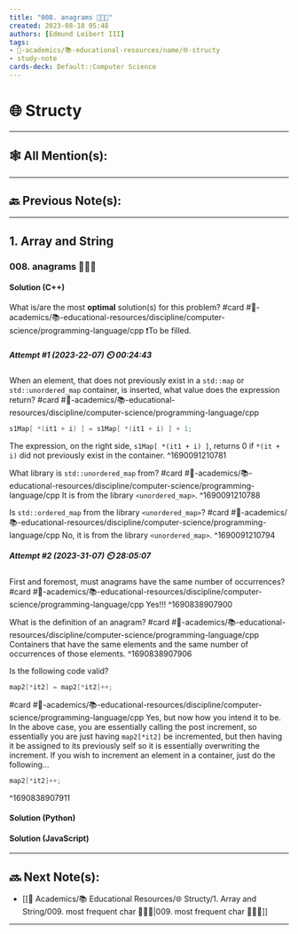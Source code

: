 ```yaml
---
title: "008. anagrams 👨🏽‍💻"
created: 2023-08-18 05:48
authors: [Edmund Leibert III]
tags: 
- 🔴-academics/📚-educational-resources/name/🌐-structy
- study-note
cards-deck: Default::Computer Science
---
```


#  🌐 Structy

---

## 🕸️ All Mention(s): 

---

## 🔙 Previous Note(s):

---

## 1. Array and String

### **008. anagrams 👨🏽‍💻**

#### Solution (C++)

What is/are the most **optimal** solution(s) for this problem? 
#card #🔴-academics/📚-educational-resources/discipline/computer-science/programming-language/cpp 
❗To be filled.

##### **Attempt #1 (2023-22-07) ⏲️ 00:24:43**

When an element, that does not previously exist in a `std::map` or `std::unordered_map` container, is inserted, what value does the expression return? 
#card  #🔴-academics/📚-educational-resources/discipline/computer-science/programming-language/cpp
```cpp
s1Map[ *(it1 + i) ] = s1Map[ *(it1 + i) ] + 1;
```
The expression, on the right side, `s1Map[ *(it1 + i) ]`, returns 0 if `*(it + i)` did not previously exist in the container.
^1690091210781

What library is `std::unordered_map` from? 
#card  #🔴-academics/📚-educational-resources/discipline/computer-science/programming-language/cpp
It is from the library `<unordered_map>`. 
^1690091210788

Is `std::ordered_map` from the library `<unordered_map>`? 
#card  #🔴-academics/📚-educational-resources/discipline/computer-science/programming-language/cpp
No, it is from the library `<unordered_map>`. 
^1690091210794


##### **Attempt #2 (2023-31-07) ⏲️ 28:05:07**

First and foremost, must anagrams have the same number of occurrences? 
#card  #🔴-academics/📚-educational-resources/discipline/computer-science/programming-language/cpp
Yes!!!
^1690838907900

What is the definition of an anagram? 
#card  #🔴-academics/📚-educational-resources/discipline/computer-science/programming-language/cpp
Containers that have the same elements and the same number of occurrences of those elements. 
^1690838907906

Is the following code valid? 
```cpp
map2[*it2] = map2[*it2]++;
```

#card  #🔴-academics/📚-educational-resources/discipline/computer-science/programming-language/cpp
Yes, but now how you intend it to be.  In the above case, you are essentially calling the post increment, so essentially you are just having `map2[*it2]` be incremented, but then having it be assigned to its previously self so it is essentially overwriting the increment. If you wish to increment an element in a container, just do the following…
```cpp
map2[*it2]++;
```
^1690838907911

#### Solution (Python)

#### Solution (JavaScript)


---

## 🔜 Next Note(s):
- [[🔴 Academics/📚 Educational Resources/🌐 Structy/1. Array and String/009. most frequent char 👨🏽‍💻|009. most frequent char 👨🏽‍💻]]

---

